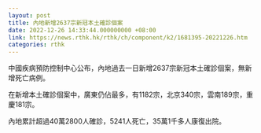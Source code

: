 ```yaml
---
layout: post
title: 內地新增2637宗新冠本土確診個案
date: 2022-12-26 14:33:44.000000000 +08:00
link: https://news.rthk.hk/rthk/ch/component/k2/1681395-20221226.htm
categories: rthk
---
```


中國疾病預防控制中心公布，內地過去一日新增2637宗新冠本土確診個案，無新增死亡病例。

在新增本土確診個案中，廣東仍佔最多，有1182宗，北京340宗，雲南189宗，重慶181宗。

內地累計超過40萬2800人確診，5241人死亡，35萬1千多人康復出院。
